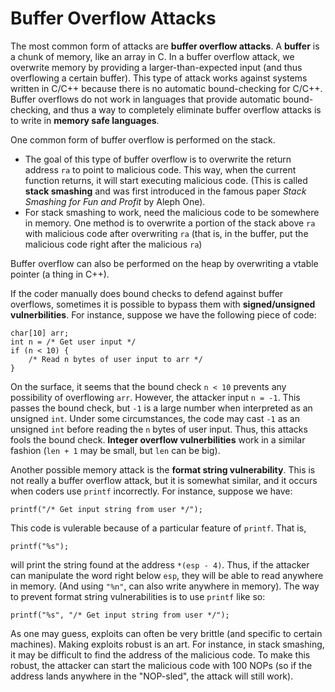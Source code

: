 # Buffer Overflow Attacks

The most common form of attacks are __buffer overflow attacks__. A __buffer__ is a chunk of memory, like an array in C. In a buffer overflow attack, we overwrite memory by providing a larger-than-expected input (and thus overflowing a certain buffer). This type of attack works against systems written in C/C++ because there is no automatic bound-checking for C/C++. Buffer overflows do not work in languages that provide automatic bound-checking, and thus a way to completely eliminate buffer overflow attacks is to write in __memory safe languages__.

One common form of buffer overflow is performed on the stack.

- The goal of this type of buffer overflow is to overwrite the return address `ra` to point to malicious code. This way, when the current function returns, it will start executing malicious code. (This is called __stack smashing__ and was first introduced in the famous paper *Stack Smashing for Fun and Profit* by Aleph One).
- For stack smashing to work, need the malicious code to be somewhere in memory. One method is to overwrite a portion of the stack above `ra` with malicious code after overwriting `ra` (that is, in the buffer, put the malicious code right after the malicious `ra`)

Buffer overflow can also be performed on the heap by overwriting a vtable pointer (a thing in C++). 

If the coder manually does bound checks to defend against buffer overflows, sometimes it is possible to bypass them with __signed/unsigned vulnerbilities__. For instance, suppose we have the following piece of code:
```
char[10] arr;
int n = /* Get user input */
if (n < 10) {
	/* Read n bytes of user input to arr */
}
```
On the surface, it seems that the bound check `n < 10` prevents any possibility of overflowing `arr`. However, the attacker input `n = -1`. This passes the bound check, but `-1` is a large number when interpreted as an unsigned `int`. Under some circumstances, the code may cast `-1` as an unsigned `int` before reading the `n` bytes of user input. Thus, this attacks fools the bound check. __Integer overflow vulnerbilities__ work in a similar fashion (`len + 1` may be small, but `len` can be big).

Another possible memory attack is the __format string vulnerability__. This is not really a buffer overflow attack, but it is somewhat similar, and it occurs when coders use `printf` incorrectly. For instance, suppose we have:
```
printf("/* Get input string from user */");
```
This code is vulerable because of a particular feature of `printf`. That is,
```
printf("%s");
```
will print the string found at the address `*(esp - 4)`. Thus, if the attacker can manipulate the word right below `esp`, they will be able to read anywhere in memory. (And using `"%n"`, can also write anywhere in memory). The way to prevent format string vulnerabilities is to use `printf` like so:
```
printf("%s", "/* Get input string from user */");
```

As one may guess, exploits can often be very brittle (and specific to certain machines). Making exploits robust is an art. For instance, in stack smashing, it may be difficult to find the address of the malicious code. To make this robust, the attacker can start the malicious code with 100 NOPs (so if the address lands anywhere in the "NOP-sled", the attack will still work).